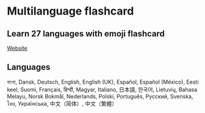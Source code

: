# Multilanguage flashcard

## Learn 27 languages with emoji flashcard

[Website](https://multilanguage-flashcard.codewithshin.com/)

## Languages

বাংলা, Dansk, Deutsch, English, English (UK), Español, Español (México), Eesti keel, Suomi, Français, हिन्दी, Magyar, Italiano, 日本語, 한국어, Lietuvių, Bahasa Melayu, Norsk Bokmål, Nederlands, Polski, Português, Русский, Svenska, ไทย, Українська, 中文（简体）, 中文（繁體）
